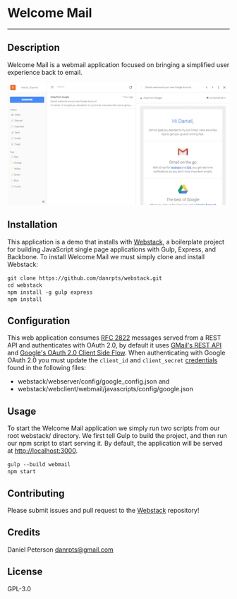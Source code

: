 # Welcome Mail
---
## Description
Welcome Mail is a webmail application focused on bringing a simplified user experience back to email.

![inbox](screenshots/welcomemail-inbox-640.png)

## Installation
This application is a demo that installs with [Webstack](https://github.com/danrpts/webstack), a boilerplate project for building JavaScript single page applications with Gulp, Express, and Backbone. To install Welcome Mail we must simply clone and install Webstack:

    git clone https://github.com/danrpts/webstack.git
    cd webstack
    npm install -g gulp express
    npm install

## Configuration
This web application consumes [RFC 2822](https://tools.ietf.org/html/rfc2822) messages served from a REST API and authenticates with OAuth 2.0, by default it uses [GMail's REST API](https://developers.google.com/gmail/api/v1/reference/) and [Google's OAuth 2.0 Client Side Flow](https://developers.google.com/identity/protocols/OAuth2UserAgent). When authenticating with Google OAuth 2.0 you must update the `client_id` and `client_secret` [credentials](https://developers.google.com/identity/protocols/OAuth2UserAgent#creatingcred) found in the following files:
 - webstack/webserver/config/google_config.json and
 - webstack/webclient/webmail/javascripts/config/google.json

## Usage
To start the Welcome Mail application we simply run two scripts from our root webstack/ directory. We first tell Gulp to build the project, and then run our npm script to start serving it. By default, the application will be served at [http://localhost:3000](http://localhost:3000).

    gulp --build webmail
    npm start

## Contributing
Please submit issues and pull request to the [Webstack](https://github.com/danrpts/webstack) repository!

## Credits
Daniel Peterson <danrpts@gmail.com>

## License
GPL-3.0

